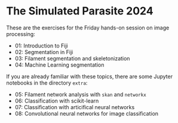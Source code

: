 # The Simulated Parasite 2024

These are the exercises for the Friday hands-on session on image processing:

- 01: Introduction to Fiji
- 02: Segmentation in Fiji
- 03: Filament segmentation and skeletonization
- 04: Machine Learning segmentation

If you are already familiar with these topics, there are some Jupyter notebooks in the directory `extra`:

- 05: Filament network analysis with `skan` and `networkx`
- 06: Classification with scikit-learn
- 07: Classification with articifical neural networks
- 08: Convolutional neural networks for image classification
